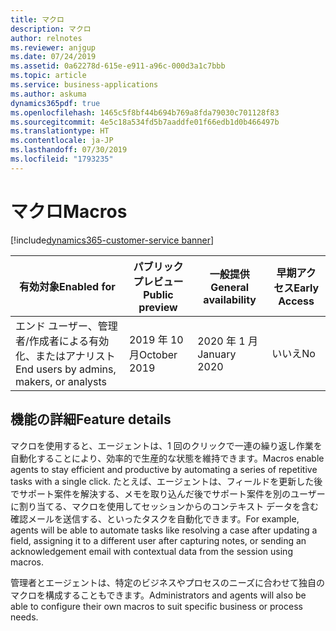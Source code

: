 ```yaml
---
title: マクロ
description: マクロ
author: relnotes
ms.reviewer: anjgup
ms.date: 07/24/2019
ms.assetid: 0a62278d-615e-e911-a96c-000d3a1c7bbb
ms.topic: article
ms.service: business-applications
ms.author: askuma
dynamics365pdf: true
ms.openlocfilehash: 1465c5f8bf44b694b769a8fda79030c701128f83
ms.sourcegitcommit: 4e5c18a534fd5b7aaddfe01f66edb1d0b466497b
ms.translationtype: HT
ms.contentlocale: ja-JP
ms.lasthandoff: 07/30/2019
ms.locfileid: "1793235"
---
```

# <a name="macros"></a><span data-ttu-id="b149a-103">マクロ</span><span class="sxs-lookup"><span data-stu-id="b149a-103">Macros</span></span>
[!include[dynamics365-customer-service banner](../includes/dynamics365-customer-service.md)]

| <span data-ttu-id="b149a-104">有効対象</span><span class="sxs-lookup"><span data-stu-id="b149a-104">Enabled for</span></span>    |  <span data-ttu-id="b149a-105">パブリック プレビュー</span><span class="sxs-lookup"><span data-stu-id="b149a-105">Public preview</span></span> | <span data-ttu-id="b149a-106">一般提供</span><span class="sxs-lookup"><span data-stu-id="b149a-106">General availability</span></span> | <span data-ttu-id="b149a-107">早期アクセス</span><span class="sxs-lookup"><span data-stu-id="b149a-107">Early Access</span></span> |
| ---------- | ---------- |---------- |---------- |
|<span data-ttu-id="b149a-108">エンド ユーザー、管理者/作成者による有効化、またはアナリスト</span><span class="sxs-lookup"><span data-stu-id="b149a-108">End users by admins, makers, or analysts</span></span>|<span data-ttu-id="b149a-109">2019 年 10 月</span><span class="sxs-lookup"><span data-stu-id="b149a-109">October 2019</span></span>| <span data-ttu-id="b149a-110">2020 年 1 月</span><span class="sxs-lookup"><span data-stu-id="b149a-110">January 2020</span></span>|<span data-ttu-id="b149a-111">いいえ</span><span class="sxs-lookup"><span data-stu-id="b149a-111">No</span></span> |






## <a name="feature-details"></a><span data-ttu-id="b149a-112">機能の詳細</span><span class="sxs-lookup"><span data-stu-id="b149a-112">Feature details</span></span>
<!--feature detail start -->
<span data-ttu-id="b149a-113">マクロを使用すると、エージェントは、1 回のクリックで一連の繰り返し作業を自動化することにより、効率的で生産的な状態を維持できます。</span><span class="sxs-lookup"><span data-stu-id="b149a-113">Macros enable agents to stay efficient and productive by automating a series of repetitive tasks with a single click.</span></span> <span data-ttu-id="b149a-114">たとえば、エージェントは、フィールドを更新した後でサポート案件を解決する、メモを取り込んだ後でサポート案件を別のユーザーに割り当てる、マクロを使用してセッションからのコンテキスト データを含む確認メールを送信する、といったタスクを自動化できます。</span><span class="sxs-lookup"><span data-stu-id="b149a-114">For example, agents will be able to automate tasks like resolving a case after updating a field, assigning it to a different user after capturing notes, or sending an acknowledgement email with contextual data from the session using macros.</span></span> 

<span data-ttu-id="b149a-115">管理者とエージェントは、特定のビジネスやプロセスのニーズに合わせて独自のマクロを構成することもできます。</span><span class="sxs-lookup"><span data-stu-id="b149a-115">Administrators and agents will also be able to configure their own macros to suit specific business or process needs.</span></span>
<!--feature detail end -->











